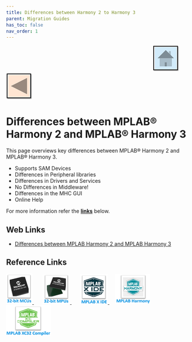 ```yaml
---
title: Differences between Harmony 2 to Harmony 3
parent: Migration Guides
has_toc: false
nav_order: 1
---
```


&nbsp;&nbsp;&nbsp;&nbsp;&nbsp;&nbsp;&nbsp;&nbsp;&nbsp;&nbsp;&nbsp;&nbsp;&nbsp;&nbsp;&nbsp;&nbsp;&nbsp;&nbsp;&nbsp;&nbsp;&nbsp;&nbsp;&nbsp;&nbsp;&nbsp;&nbsp;&nbsp;&nbsp; &nbsp;&nbsp;&nbsp;&nbsp;&nbsp;&nbsp;&nbsp;&nbsp;&nbsp;&nbsp;&nbsp;&nbsp;&nbsp;&nbsp;&nbsp;&nbsp;&nbsp;&nbsp;&nbsp;&nbsp;&nbsp;&nbsp;&nbsp;&nbsp;&nbsp;&nbsp;&nbsp;&nbsp;&nbsp;&nbsp;&nbsp;&nbsp;&nbsp;&nbsp;&nbsp;&nbsp;&nbsp;&nbsp;&nbsp;&nbsp;&nbsp;&nbsp;&nbsp;&nbsp;&nbsp;&nbsp;&nbsp;&nbsp;&nbsp;&nbsp;&nbsp;&nbsp;&nbsp;&nbsp;&nbsp;&nbsp;&nbsp;&nbsp;&nbsp;&nbsp;&nbsp;&nbsp;&nbsp;&nbsp;&nbsp;&nbsp;&nbsp;&nbsp;&nbsp;&nbsp;&nbsp;&nbsp;[<img src="../../r_images/quick_home.png" title="Home">](../../readme.md) [<img src="../../r_images/quick_back.png"  title="Back">](../readme.md)

# Differences between MPLAB® Harmony 2 and MPLAB® Harmony 3

This page overviews key differences between MPLAB® Harmony 2 and MPLAB® Harmony 3.

- Supports SAM Devices
- Differences in Peripheral libraries
- Differences in Drivers and Services
- No Differences in Middleware!
- Differences in the MHC GUI
- Online Help

For more information refer the **[links](#Web-Links)** below.

## <a id="Web-Links"> </a>
## Web Links

- <a href="https://github.com/Microchip-MPLAB-Harmony/Microchip-MPLAB-Harmony.github.io/wiki/differences_h2_to_h3" target="_blank">Differences between MPLAB Harmony 2 and MPLAB Harmony 3</a>


## Reference Links
[<a href="https://www.microchip.com/design-centers/32-bit" target="_blank"> <img src="../../r_images/32_bit_mcus.png"> </a>]()  &nbsp; &nbsp; &nbsp; [<a href="https://www.microchip.com/design-centers/32-bit-mpus" target="_blank"> <img src="../../r_images/32_bit_mpus.png"> </a>]()  &nbsp; &nbsp; &nbsp; [<a href="https://www.microchip.com/mplab/mplab-x-ide" target="_blank"> <img src="../../r_images/mplab_x_ide.png"> </a>]()  &nbsp; &nbsp; [<a href="https://www.microchip.com/mplab/mplab-harmony" target="_blank"> <img src="../../r_images/mplab_harmony.png"> </a>]() [<a href="https://www.microchip.com/mplab/compilers" target="_blank"> <img src="../../r_images/mplab_compiler.png"> </a>]() 
